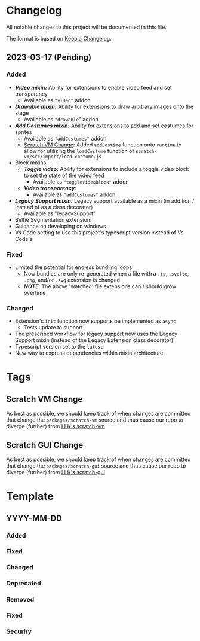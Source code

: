 # Changelog

All notable changes to this project will be documented in this file.

The format is based on [Keep a Changelog](https://keepachangelog.com/en/1.0.0/).

## 2023-03-17 (Pending)

### Added

- **_Video mixin:_** Ability for extensions to enable video feed and set transparency 
  - Available as `"video"` addon
- **_Drawable mixin:_** Ability for extensions to draw arbitrary images onto the stage
  - Available as `"drawable`" addon
- **_Add Costumes mixin:_** Ability for extensions to add and set costumes for sprites
  - Available as `"addCostumes"` addon
  - [Scratch VM Change](#scratch-vm-change): Added `addCostime` function onto `runtime` to allow for utilizing the `loadCostume` function of `scratch-vm/src/import/load-costume.js`
- Block mixins
  - **_Toggle video:_** Ability for extensions to include a toggle video block to set the state of the video feed
    - Available as `"toggleVideoBlock"` addon
  - **_Video transparency:_** 
    - Available as `"addCostumes"` addon
- **_Legacy Support mixin:_** Legacy support available as a mixin (in addition / instead of as a class decorator)
  - Available as "legacySupport"
- Selfie Segmentation extension:
- Guidance on developing on windows
- Vs Code setting to use this project's typescript version instead of Vs Code's

### Fixed

- Limited the potential for endless bundling loops
  - Now bundles are only re-generated when a file with a `.ts`, `.svelte`, `.png`, and/or `.svg` extension is changed
  - **_NOTE_**: The above 'watched' file extensions can / should grow overtime

### Changed

- Extension's `init` function now supports be implemented as `async`
  - Tests update to support
- The prescribed workflow for legacy support now uses the Legacy Support mixin (instead of the Legacy Extension class decorator)
- Typescript version set to the `latest`
- New way to express dependencies within mixin architecture

# Tags

## Scratch VM Change

As best as possible, we should keep track of when changes are committed that change the `packages/scratch-vm` source and thus cause our repo to diverge (further) from [LLK's scratch-vm](https://github.com/LLK/scratch-vm)

## Scratch GUI Change

As best as possible, we should keep track of when changes are committed that change the `packages/scratch-gui` source and thus cause our repo to diverge (further) from [LLK's scratch-gui](https://github.com/LLK/scratch-gui)

# Template

## YYYY-MM-DD

### Added

### Fixed

### Changed

### Deprecated

### Removed

### Fixed

### Security